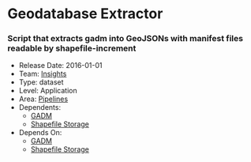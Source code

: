 # Geodatabase Extractor
### Script that extracts gadm into GeoJSONs with manifest files readable by shapefile-increment
* Release Date: 2016-01-01
* Team: [Insights](../teams/insights.md)
* Type: dataset
* Level: Application
* Area: [Pipelines](../areas/pipelines.png)
* Dependents:
  * [GADM](gadm.md)
  * [Shapefile Storage](shapefile-storage.md)
* Depends On:
  * [GADM](gadm.md)
  * [Shapefile Storage](shapefile-storage.md)

